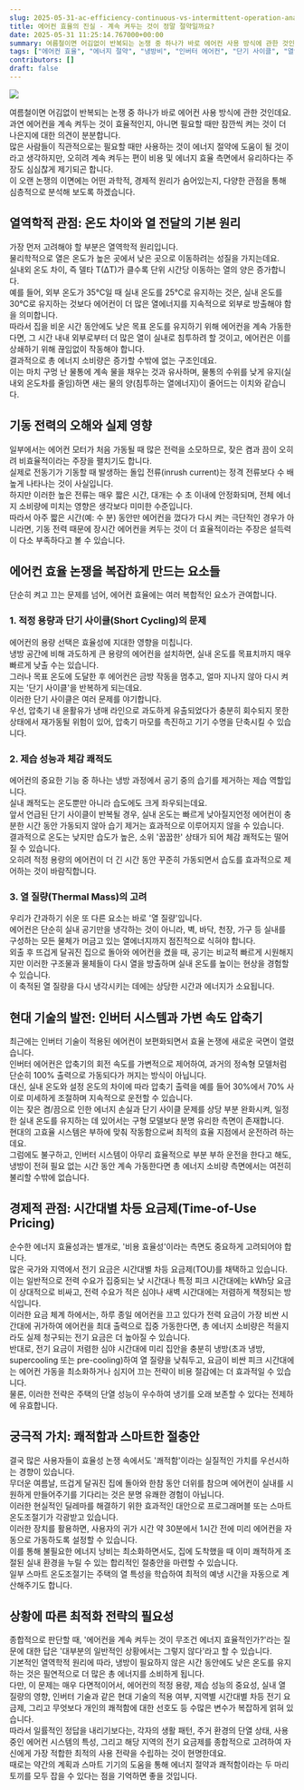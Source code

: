```yaml
---
slug: 2025-05-31-ac-efficiency-continuous-vs-intermittent-operation-analysis
title: 에어컨 효율의 진실 - 계속 켜두는 것이 정말 절약일까요?
date: 2025-05-31 11:25:14.767000+00:00
summary: 여름철이면 어김없이 반복되는 논쟁 중 하나가 바로 에어컨 사용 방식에 관한 것인데요.과연 에어컨을 계속 켜두는 것이 효율적인지, 아니면 필요할 때만 잠깐씩 켜는 것이 더 나은지에 대한 의견이 분분합니다.
tags: ["에어컨 효율", "에너지 절약", "냉방비", "인버터 에어컨", "단기 사이클", "열역학"]
contributors: []
draft: false
---
```


![](https://i.ytimg.com/vi/6oaRo_Dn7_I/maxresdefault.jpg)

여름철이면 어김없이 반복되는 논쟁 중 하나가 바로 에어컨 사용 방식에 관한 것인데요.<br /> 과연 에어컨을 계속 켜두는 것이 효율적인지, 아니면 필요할 때만 잠깐씩 켜는 것이 더 나은지에 대한 의견이 분분합니다.<br /> 많은 사람들이 직관적으로는 필요할 때만 사용하는 것이 에너지 절약에 도움이 될 것이라고 생각하지만, 오히려 계속 켜두는 편이 비용 및 에너지 효율 측면에서 유리하다는 주장도 심심찮게 제기되곤 합니다.<br /> 이 오랜 논쟁의 이면에는 어떤 과학적, 경제적 원리가 숨어있는지, 다양한 관점을 통해 심층적으로 분석해 보도록 하겠습니다.<br />

## 열역학적 관점: 온도 차이와 열 전달의 기본 원리

가장 먼저 고려해야 할 부분은 열역학적 원리입니다.<br /> 물리학적으로 열은 온도가 높은 곳에서 낮은 곳으로 이동하려는 성질을 가지는데요.<br /> 실내외 온도 차이, 즉 델타 T(ΔT)가 클수록 단위 시간당 이동하는 열의 양은 증가합니다.<br /> 예를 들어, 외부 온도가 35℃일 때 실내 온도를 25℃로 유지하는 것은, 실내 온도를 30℃로 유지하는 것보다 에어컨이 더 많은 열에너지를 지속적으로 외부로 방출해야 함을 의미합니다.<br /> 따라서 집을 비운 시간 동안에도 낮은 목표 온도를 유지하기 위해 에어컨을 계속 가동한다면, 그 시간 내내 외부로부터 더 많은 열이 실내로 침투하려 할 것이고, 에어컨은 이를 상쇄하기 위해 끊임없이 작동해야 합니다.<br /> 결과적으로 총 에너지 소비량은 증가할 수밖에 없는 구조인데요.<br /> 이는 마치 구멍 난 물통에 계속 물을 채우는 것과 유사하며, 물통의 수위를 낮게 유지(실내외 온도차를 줄임)하면 새는 물의 양(침투하는 열에너지)이 줄어드는 이치와 같습니다.<br />

## 기동 전력의 오해와 실제 영향

일부에서는 에어컨 모터가 처음 가동될 때 많은 전력을 소모하므로, 잦은 켬과 끔이 오히려 비효율적이라는 주장을 펼치기도 합니다.<br /> 실제로 전동기가 기동할 때 발생하는 돌입 전류(inrush current)는 정격 전류보다 수 배 높게 나타나는 것이 사실입니다.<br /> 하지만 이러한 높은 전류는 매우 짧은 시간, 대개는 수 초 이내에 안정화되며, 전체 에너지 소비량에 미치는 영향은 생각보다 미미한 수준입니다.<br /> 따라서 아주 짧은 시간(예: 수 분) 동안만 에어컨을 껐다가 다시 켜는 극단적인 경우가 아니라면, 기동 전력 때문에 장시간 에어컨을 켜두는 것이 더 효율적이라는 주장은 설득력이 다소 부족하다고 볼 수 있습니다.<br />

## 에어컨 효율 논쟁을 복잡하게 만드는 요소들

단순히 켜고 끄는 문제를 넘어, 에어컨 효율에는 여러 복합적인 요소가 관여합니다.<br />

### 1. 적정 용량과 단기 사이클(Short Cycling)의 문제

에어컨의 용량 선택은 효율성에 지대한 영향을 미칩니다.<br /> 냉방 공간에 비해 과도하게 큰 용량의 에어컨을 설치하면, 실내 온도를 목표치까지 매우 빠르게 낮출 수는 있습니다.<br /> 그러나 목표 온도에 도달한 후 에어컨은 금방 작동을 멈추고, 얼마 지나지 않아 다시 켜지는 '단기 사이클'을 반복하게 되는데요.<br /> 이러한 단기 사이클은 여러 문제를 야기합니다.<br /> 우선, 압축기 내 윤활유가 냉매 라인으로 과도하게 유출되었다가 충분히 회수되지 못한 상태에서 재가동될 위험이 있어, 압축기 마모를 촉진하고 기기 수명을 단축시킬 수 있습니다.<br />

### 2. 제습 성능과 체감 쾌적도

에어컨의 중요한 기능 중 하나는 냉방 과정에서 공기 중의 습기를 제거하는 제습 역할입니다.<br /> 실내 쾌적도는 온도뿐만 아니라 습도에도 크게 좌우되는데요.<br /> 앞서 언급된 단기 사이클이 반복될 경우, 실내 온도는 빠르게 낮아질지언정 에어컨이 충분한 시간 동안 가동되지 않아 습기 제거는 효과적으로 이루어지지 않을 수 있습니다.<br /> 결과적으로 온도는 낮지만 습도가 높은, 소위 '꿉꿉한' 상태가 되어 체감 쾌적도는 떨어질 수 있습니다.<br /> 오히려 적정 용량의 에어컨이 더 긴 시간 동안 꾸준히 가동되면서 습도를 효과적으로 제어하는 것이 바람직합니다.<br />

### 3. 열 질량(Thermal Mass)의 고려

우리가 간과하기 쉬운 또 다른 요소는 바로 '열 질량'입니다.<br /> 에어컨은 단순히 실내 공기만을 냉각하는 것이 아니라, 벽, 바닥, 천장, 가구 등 실내를 구성하는 모든 물체가 머금고 있는 열에너지까지 점진적으로 식혀야 합니다.<br /> 외출 후 뜨겁게 달궈진 집으로 돌아와 에어컨을 켰을 때, 공기는 비교적 빠르게 시원해지지만 이러한 구조물과 물체들이 다시 열을 방출하며 실내 온도를 높이는 현상을 경험할 수 있습니다.<br /> 이 축적된 열 질량을 다시 냉각시키는 데에는 상당한 시간과 에너지가 소요됩니다.<br />

## 현대 기술의 발전: 인버터 시스템과 가변 속도 압축기

최근에는 인버터 기술이 적용된 에어컨이 보편화되면서 효율 논쟁에 새로운 국면이 열렸습니다.<br /> 인버터 에어컨은 압축기의 회전 속도를 가변적으로 제어하여, 과거의 정속형 모델처럼 단순히 100% 출력으로 가동되다가 꺼지는 방식이 아닙니다.<br /> 대신, 실내 온도와 설정 온도의 차이에 따라 압축기 출력을 예를 들어 30%에서 70% 사이로 미세하게 조절하며 지속적으로 운전할 수 있습니다.<br /> 이는 잦은 켬/끔으로 인한 에너지 손실과 단기 사이클 문제를 상당 부분 완화시켜, 일정한 실내 온도를 유지하는 데 있어서는 구형 모델보다 분명 유리한 측면이 존재합니다.<br /> 현대의 고효율 시스템은 부하에 맞춰 작동함으로써 최적의 효율 지점에서 운전하려 하는데요.<br /> 그럼에도 불구하고, 인버터 시스템이 아무리 효율적으로 부분 부하 운전을 한다고 해도, 냉방이 전혀 필요 없는 시간 동안 계속 가동한다면 총 에너지 소비량 측면에서는 여전히 불리할 수밖에 없습니다.<br />

## 경제적 관점: 시간대별 차등 요금제(Time-of-Use Pricing)

순수한 에너지 효율성과는 별개로, '비용 효율성'이라는 측면도 중요하게 고려되어야 합니다.<br /> 많은 국가와 지역에서 전기 요금은 시간대별 차등 요금제(TOU)를 채택하고 있습니다.<br /> 이는 일반적으로 전력 수요가 집중되는 낮 시간대나 특정 피크 시간대에는 kWh당 요금이 상대적으로 비싸고, 전력 수요가 적은 심야나 새벽 시간대에는 저렴하게 책정되는 방식입니다.<br /> 이러한 요금 체계 하에서는, 하루 종일 에어컨을 끄고 있다가 전력 요금이 가장 비싼 시간대에 귀가하여 에어컨을 최대 출력으로 집중 가동한다면, 총 에너지 소비량은 적을지라도 실제 청구되는 전기 요금은 더 높아질 수 있습니다.<br /> 반대로, 전기 요금이 저렴한 심야 시간대에 미리 집안을 충분히 냉방(초과 냉방, supercooling 또는 pre-cooling)하여 열 질량을 낮춰두고, 요금이 비싼 피크 시간대에는 에어컨 가동을 최소화하거나 심지어 끄는 전략이 비용 절감에는 더 효과적일 수 있습니다.<br /> 물론, 이러한 전략은 주택의 단열 성능이 우수하여 냉기를 오래 보존할 수 있다는 전제하에 유효합니다.<br />

## 궁극적 가치: 쾌적함과 스마트한 절충안

결국 많은 사용자들이 효율성 논쟁 속에서도 '쾌적함'이라는 실질적인 가치를 우선시하는 경향이 있습니다.<br /> 무더운 여름날, 뜨겁게 달궈진 집에 돌아와 한참 동안 더위를 참으며 에어컨이 실내를 시원하게 만들어주기를 기다리는 것은 분명 유쾌한 경험이 아닙니다.<br /> 이러한 현실적인 딜레마를 해결하기 위한 효과적인 대안으로 프로그래머블 또는 스마트 온도조절기가 각광받고 있습니다.<br /> 이러한 장치를 활용하면, 사용자의 귀가 시간 약 30분에서 1시간 전에 미리 에어컨을 자동으로 가동하도록 설정할 수 있습니다.<br /> 이를 통해 불필요한 에너지 낭비는 최소화하면서도, 집에 도착했을 때 이미 쾌적하게 조절된 실내 환경을 누릴 수 있는 합리적인 절충안을 마련할 수 있습니다.<br /> 일부 스마트 온도조절기는 주택의 열 특성을 학습하여 최적의 예냉 시간을 자동으로 계산해주기도 합니다.<br />

## 상황에 따른 최적화 전략의 필요성

종합적으로 판단할 때, '에어컨을 계속 켜두는 것이 무조건 에너지 효율적인가?'라는 질문에 대한 답은 '대부분의 일반적인 상황에서는 그렇지 않다'라고 할 수 있습니다.<br /> 기본적인 열역학적 원리에 따라, 냉방이 필요하지 않은 시간 동안에도 낮은 온도를 유지하는 것은 필연적으로 더 많은 총 에너지를 소비하게 됩니다.<br /> 다만, 이 문제는 매우 다면적이어서, 에어컨의 적정 용량, 제습 성능의 중요성, 실내 열 질량의 영향, 인버터 기술과 같은 현대 기술의 적용 여부, 지역별 시간대별 차등 전기 요금제, 그리고 무엇보다 개인의 쾌적함에 대한 선호도 등 수많은 변수가 복잡하게 얽혀 있습니다.<br /> 따라서 일률적인 정답을 내리기보다는, 각자의 생활 패턴, 주거 환경의 단열 상태, 사용 중인 에어컨 시스템의 특성, 그리고 해당 지역의 전기 요금제를 종합적으로 고려하여 자신에게 가장 적합한 최적의 사용 전략을 수립하는 것이 현명한데요.<br /> 때로는 약간의 계획과 스마트 기기의 도움을 통해 에너지 절약과 쾌적함이라는 두 마리 토끼를 모두 잡을 수 있다는 점을 기억하면 좋을 것입니다.<br />

